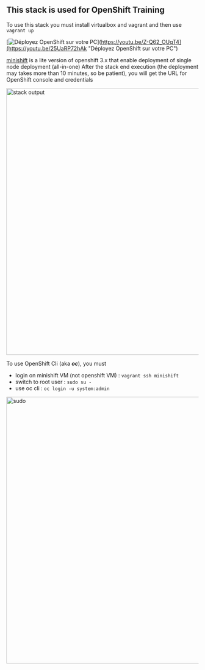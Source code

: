 ## This stack is used for OpenShift Training
To use this stack you must install virtualbox and vagrant and then use `vagrant up`

[![Déployez OpenShift sur votre PC](https://user-images.githubusercontent.com/18481009/173793559-a4619640-4e9a-4047-b51d-11ca4b3834d6.PNG)](https://youtu.be/Z-Q62_OUqT4](https://youtu.be/25UaRP72hAk "Déployez OpenShift sur votre PC")

[minishift](https://github.com/minishift/minishift) is a lite version of openshift 3.x that enable deployment of single node deployment (all-in-one)
After the stack end execution (the deployment may takes more than 10 minutes, so be patient), you will get the URL for OpenShift console and credentials

<img width="700" alt="stack output" src="https://user-images.githubusercontent.com/18481009/173579587-7d32d00a-f0aa-4209-90c5-eebfdfafc76c.PNG">

To use OpenShift Cli (aka ***oc***), you must 

 - login on minishift VM (not openshift VM) : `vagrant ssh minishift`
 - switch to root user : `sudo su -`
 - use oc cli : `oc login -u system:admin`
<img width="700" alt="sudo" src="https://user-images.githubusercontent.com/18481009/173580756-120df34a-10ed-48a2-983f-c3e1a5d5f85f.PNG">
